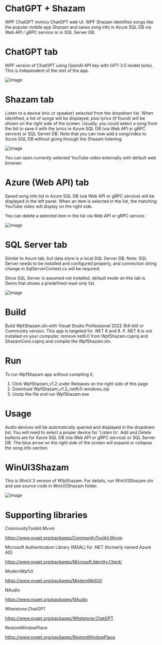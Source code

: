 # ChatGPT + Shazam
WPF ChatGPT mimics ChatGPT web UI. WPF Shazam identifies songs like the popular mobile app Shazam and saves song info in Azure SQL DB via Web API / gRPC service or in SQL Server DB. 

# ChatGPT tab
WPF version of ChatGPT using OpenAI API key with GPT-3.5 model turbo. This is independent of the rest of the app.

![image](https://github.com/psun247/ShazamDesk/assets/31531761/612c1854-f299-4321-850e-7b78513f3803)

# Shazam tab
Listen to a device (mic or speaker) selected from the dropdown list.  When identified, a list of songs will be displayed, plus lyrics (if found) will be shown on the right side of the screen.  Usually, you could select a song from the list to save it with the lyrics in Azure SQL DB (via Web API or gRPC service) or SQL Server DB. Note that you can now add a song/video to Azure SQL DB without going through the Shazam listening.

![image](https://github.com/psun247/ShazamDesk/assets/31531761/3baece02-17a9-44ab-a35f-79e8205333c2)

You can open currently selected YouTube video externally with default web browser.

# Azure (Web API) tab
Saved song info list in Azure SQL DB (via Web API or gRPC service) will be displayed in the left panel. When an item is selected in the list, the matching YouTube video will display on the right side.

You can delete a selected item in the list via Web API or gRPC service.

![image](https://github.com/psun247/ShazamDesk/assets/31531761/b1708d2a-a5a8-467d-9710-294ef766ca0f)

# SQL Server tab
Similar to Azure tab, but data store is a local SQL Server DB.  Note: SQL Server needs to be installed and configured properly, and connection string change in SqlServerContext.cs will be required.

Since SQL Server is assumed not installed, default mode on this tab is Demo that shows a predefined read-only list.

![image](https://github.com/psun247/ShazamDesk/assets/31531761/fc799b1b-06b3-4402-8cb1-a0177419d990)

# Build
Build WpfShazam.sln with Visual Studio Professional 2022 (64-bit) or Community version.  This app is targeted for .NET 6 and 8. If .NET 8 is not installed on your computer, remove net8.0 from WpfShazam.csproj and ShazamCore.csproj and compile the WpfShazam.sln.

# Run
To run WpfShazam app without compiling it,
1. Click WpfShazam_v1.2 under Releases on the right side of this page
2. Download WpfShazam_v1.2_net6.0-windows.zip
3. Unzip the file and run WpfShazam.exe

# Usage
Audio devices will be automatically queried and displayed in the dropdown list.  You will need to select a proper device for 'Listen to'.  Add and Delete buttons are for Azure SQL DB (via Web API or gRPC service) or SQL Server DB. The blue arrow on the right side of the screen will expand or collapse the song info section.

# WinUI3Shazam
This is WinUI 3 version of WfpShazam. For details, run WinUI3Shazam.sln and see source code in WinUI3Shazam folder.

![image](https://github.com/psun247/ShazamDesk/assets/31531761/17a11527-d3b7-4ee6-939a-0d5d1c303e4b)

# Supporting libraries
CommunityToolkit.Mvvm
 
https://www.nuget.org/packages/CommunityToolkit.Mvvm

Microsoft Authentication Library (MSAL) for .NET (formerly named Azure AD)

https://www.nuget.org/packages/Microsoft.Identity.Client/
 
ModernWpfUI
 
https://www.nuget.org/packages/ModernWpfUI/

NAudio

https://www.nuget.org/packages/NAudio

Whetstone.ChatGPT

https://www.nuget.org/packages/Whetstone.ChatGPT
 
RestoreWindowPlace

https://www.nuget.org/packages/RestoreWindowPlace
